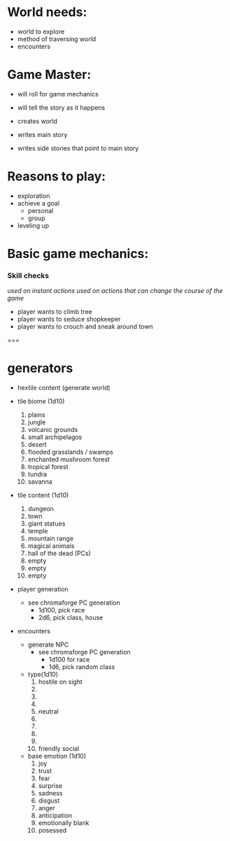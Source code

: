 # World needs: 

* world to explore
* method of traversing world
* encounters


# Game Master:

* will roll for game mechanics
* will tell the story as it happens

* creates world
* writes main story
* writes side stories that point to main story

# Reasons to play:

* exploration
* achieve a goal
  * personal
  * group
* leveling up


# Basic game mechanics:

### Skill checks

_used on instant actions_
_used on actions that can change the course of the game_

* player wants to climb tree
* player wants to seduce shopkeeper
* player wants to crouch and sneak around town

===

# generators


* hextile content (generate world)
* tile biome (1d10)
  1. plains
  2. jungle
  3. volcanic grounds
  4. small archipelagos
  5. desert
  6. flooded grasslands / swamps
  7. enchanted mushroom forest
  8. tropical forest
  9. tundra
  10. savanna
* tile content (1d10)
  1. dungeon
  2. town
  3. giant statues
  4. temple
  5. mountain range
  6. magical animals
  7. hall of the dead (PCs)
  8. empty
  9. empty
  10. empty

* player generation
    * see chromaforge PC generation
      * 1d100, pick race
      * 2d6, pick class, house

* encounters 
  * generate NPC
    * see chromaforge PC generation
      * 1d100 for race
      * 1d6, pick random class
  * type(1d10)
    1. hostile on sight
    2. 
    3. 
    4. 
    5. neutral
    6. 
    7. 
    8. 
    9. 
    10. friendly social
  * base emotion (1d10)
    1. joy
    2. trust
    3. fear
    4. surprise
    5. sadness
    6. disgust
    7. anger
    8. anticipation
    9. emotionally blank
    10. posessed
  

